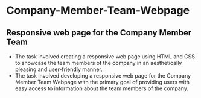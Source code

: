 # Company-Member-Team-Webpage
## Responsive web page for the Company Member Team
- The task involved creating a responsive web page using HTML and CSS to showcase 
the team members of the company in an aesthetically pleasing and user-friendly 
manner.
- The task involved developing a responsive web page for the Company 
Member Team Webpage with the primary goal of providing users with easy access to 
information about the team members of the company.


